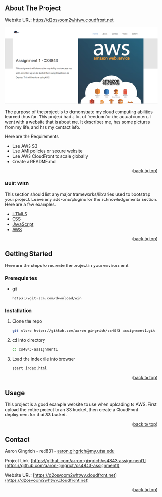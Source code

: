<div id="top"></div>
<!--
*** Thanks for checking out the Best-README-Template. If you have a suggestion
*** that would make this better, please fork the repo and create a pull request
*** or simply open an issue with the tag "enhancement".
*** Don't forget to give the project a star!
*** Thanks again! Now go create something AMAZING! :D
-->



<!-- PROJECT SHIELDS -->
<!--
*** I'm using markdown "reference style" links for readability.
*** Reference links are enclosed in brackets [ ] instead of parentheses ( ).
*** See the bottom of this document for the declaration of the reference variables
*** for contributors-url, forks-url, etc. This is an optional, concise syntax you may use.
*** https://www.markdownguide.org/basic-syntax/#reference-style-links
-->




<!-- PROJECT LOGO -->
<br />




<!-- ABOUT THE PROJECT -->
## About The Project

Website URL: https://d2osvoom2whtwv.cloudfront.net

[![Product Name Screen Shot][product-screenshot]](https://d2osvoom2whtwv.cloudfront.net/)

The purpose of the project is to demonstrate my cloud computing abilities learned thus far. This project had a lot of freedom for the actual content. I went with a website that is about me. It describes me, has some pictures from my life, and has my contact info. 

Here are the Requirements:
* Use AWS S3
* Use AMI policies or secure website
* Use AWS CloudFront to scale globally
* Create a README.md 

<p align="right">(<a href="#top">back to top</a>)</p>



### Built With

This section should list any major frameworks/libraries used to bootstrap your project. Leave any add-ons/plugins for the acknowledgements section. Here are a few examples.

* [HTML5](https://developer.mozilla.org/en-US/docs/Glossary/HTML5)
* [CSS](https://www.w3schools.com/css/)
* [JavaScript](https://www.javascript.com/)
* [AWS](https://aws.amazon.com/)

<p align="right">(<a href="#top">back to top</a>)</p>



<!-- GETTING STARTED -->
## Getting Started

Here are the steps to recreate the project in your environment

### Prerequisites


* git
  ```sh
  https://git-scm.com/download/win
  ```

### Installation

 
1. Clone the repo
   ```sh
   git clone https://github.com/aaron-gingrich/cs4843-assignment1.git
   ```
2. cd into directory
   ```sh
   cd cs4843-assignment1
   ```
3. Load the index file into browser
   ```sh
   start index.html
   ```

<p align="right">(<a href="#top">back to top</a>)</p>



<!-- USAGE EXAMPLES -->
## Usage

This project is a good example website to use when uploading to AWS. First upload the entire project to an S3 bucket, then create a CloudFront deployment for that S3 bucket. 



<p align="right">(<a href="#top">back to top</a>)</p>







<!-- CONTACT -->
## Contact

Aaron Gingrich - red831 - aaron.gingrich@my.utsa.edu

Project Link: [https://github.com/aaron-gingrich/cs4843-assignment1](https://github.com/aaron-gingrich/cs4843-assignment1)

Website URL: [https://d2osvoom2whtwv.cloudfront.net](https://d2osvoom2whtwv.cloudfront.net)

<p align="right">(<a href="#top">back to top</a>)</p>

<!-- MARKDOWN LINKS & IMAGES -->
<!-- https://www.markdownguide.org/basic-syntax/#reference-style-links -->
[contributors-shield]: https://img.shields.io/github/contributors/othneildrew/Best-README-Template.svg?style=for-the-badge
[contributors-url]: https://github.com/othneildrew/Best-README-Template/graphs/contributors
[forks-shield]: https://img.shields.io/github/forks/othneildrew/Best-README-Template.svg?style=for-the-badge
[forks-url]: https://github.com/othneildrew/Best-README-Template/network/members
[stars-shield]: https://img.shields.io/github/stars/othneildrew/Best-README-Template.svg?style=for-the-badge
[stars-url]: https://github.com/othneildrew/Best-README-Template/stargazers
[issues-shield]: https://img.shields.io/github/issues/othneildrew/Best-README-Template.svg?style=for-the-badge
[issues-url]: https://github.com/othneildrew/Best-README-Template/issues
[license-shield]: https://img.shields.io/github/license/othneildrew/Best-README-Template.svg?style=for-the-badge
[license-url]: https://github.com/othneildrew/Best-README-Template/blob/master/LICENSE.txt
[linkedin-shield]: https://img.shields.io/badge/-LinkedIn-black.svg?style=for-the-badge&logo=linkedin&colorB=555
[linkedin-url]: https://linkedin.com/in/othneildrew
[product-screenshot]: images/screenshot.png
